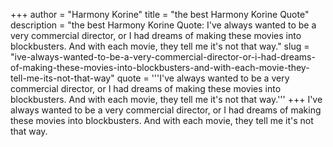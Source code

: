 +++
author = "Harmony Korine"
title = "the best Harmony Korine Quote"
description = "the best Harmony Korine Quote: I've always wanted to be a very commercial director, or I had dreams of making these movies into blockbusters. And with each movie, they tell me it's not that way."
slug = "ive-always-wanted-to-be-a-very-commercial-director-or-i-had-dreams-of-making-these-movies-into-blockbusters-and-with-each-movie-they-tell-me-its-not-that-way"
quote = '''I've always wanted to be a very commercial director, or I had dreams of making these movies into blockbusters. And with each movie, they tell me it's not that way.'''
+++
I've always wanted to be a very commercial director, or I had dreams of making these movies into blockbusters. And with each movie, they tell me it's not that way.

